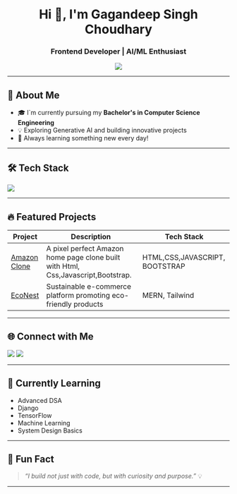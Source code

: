  <h1 align="center">Hi 👋, I'm Gagandeep Singh Choudhary</h1>
<h3 align="center">Frontend Developer | AI/ML Enthusiast</h3>

<p align="center">
  <img src="https://readme-typing-svg.demolab.com/?lines=Passionate%20Coder%20%7C%20Frontend%20Dev%20%7C%20AI%20Explorer;Always%20Learning%20and%20Building..." />
</p>

---

## 🚀 About Me
- 🎓 I`m currently pursuing my **Bachelor's in Computer Science Engineering**
- 💡 Exploring Generative AI and building innovative projects  
- 🧠 Always learning something new every day!

---

## 🛠️ Tech Stack

<p align="left">
  <img src="https://skillicons.dev/icons?i=django,tailwind,python,js,git,github,vscode,c,cpp,html,css,bootstrap,anaconda,tensorflow" />
</p>

---



## 🔥 Featured Projects

| Project | Description | Tech Stack |
|--------|-------------|------------|
| [Amazon Clone](https://github.com/dhruvaaArya05/Social-Media-Project) | A pixel perfect Amazon home page clone built with Html, Css,Javascript,Bootstrap. | HTML,CSS,JAVASCRIPT, BOOTSTRAP |
| [EcoNest](https://github.com/dhruvaarya/EcoShop) | Sustainable e-commerce platform promoting eco-friendly products | MERN, Tailwind |

---

## 🌐 Connect with Me

<p>
  <a href="https://www.linkedin.com/in/gagandeep-singh-choudhary-855a53242/"><img src="https://img.shields.io/badge/LinkedIn-blue?style=for-the-badge&logo=linkedin" /></a>
  <a href="mailto:gchoudhary16555@email.com"><img src="https://img.shields.io/badge/Email-D00000?style=for-the-badge&logo=gmail&logoColor=white" /></a>
</p>

---

## 🧠 Currently Learning

- Advanced DSA
- Django
- TensorFlow
- Machine Learning 
- System Design Basics

---

## 📌 Fun Fact

> *“I build not just with code, but with curiosity and purpose.”* 💡

---



